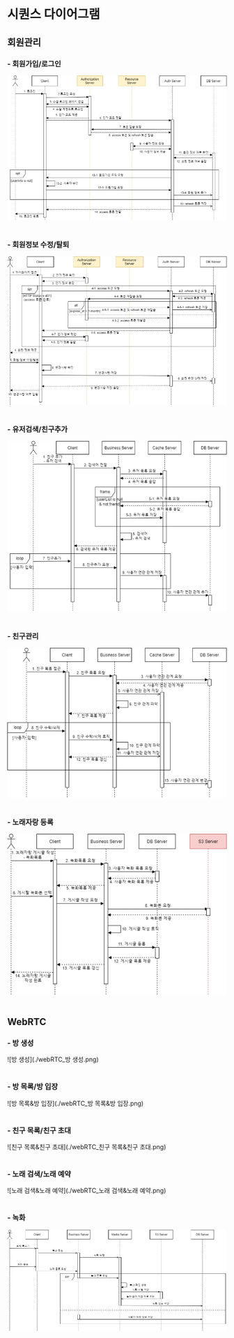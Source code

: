 # 시퀀스 다이어그램

## 회원관리

### - 회원가입/로그인

![회원가입&로그인](./%ED%9A%8C%EC%9B%90%EA%B4%80%EB%A6%AC_%ED%9A%8C%EC%9B%90%EA%B0%80%EC%9E%85%26%EB%A1%9C%EA%B7%B8%EC%9D%B8.png)
<br><br>

### - 회원정보 수정/탈퇴

![수정&탈퇴](./%ED%9A%8C%EC%9B%90%EA%B4%80%EB%A6%AC-%EC%88%98%EC%A0%95_%ED%83%88%ED%87%B4.png)
<br><br>

### - 유저검색/친구추가

![유저검색&친구추가](./%ED%9A%8C%EC%9B%90%EA%B4%80%EB%A6%AC-%EC%9C%A0%EC%A0%80%EA%B2%80%EC%83%89_%EC%B9%9C%EA%B5%AC%EC%B6%94%EA%B0%80.png)
<br><br>

### - 친구관리

![친구관리](./%ED%9A%8C%EC%9B%90%EA%B4%80%EB%A6%AC-%EC%B9%9C%EA%B5%AC%EA%B4%80%EB%A6%AC.png)
<br><br>

### - 노래자랑 등록

![노래자랑 등록](./%ED%9A%8C%EC%9B%90%EA%B4%80%EB%A6%AC-%EB%85%B8%EB%9E%98%EC%9E%90%EB%9E%91%20%EB%93%B1%EB%A1%9D.png)
<br><br>

## WebRTC

### - 방 생성

![방 생성](./webRTC\_방 생성.png)
<br><br>

### - 방 목록/방 입장

![방 목록&방 입장](./webRTC\_방 목록&방 입장.png)
<br><br>

### - 친구 목록/친구 초대

![친구 목록&친구 초대](./webRTC\_친구 목록&친구 초대.png)
<br><br>

### - 노래 검색/노래 예약

![노래 검색&노래 예약](./webRTC\_노래 검색&노래 예약.png)
<br><br>

### - 녹화

![녹화](./webRTC_녹화.png)
<br><br>
